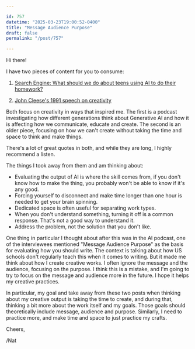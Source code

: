 ```yaml
---

id: 757
datetime: "2025-03-23T19:00:52-0400"
title: "Message Audience Purpose"
draft: false
permalink: "/post/757"

---
```


Hi there!

I have two pieces of content for you to consume:

1. [Search Engine: What should we do about teens using AI to do their homework?](https://www.searchengine.show/listen/search-engine-1/playboi-farti-and-his-ai-homework-machine)

2. [John Cleese's 1991 speech on creativity](https://youtu.be/nvKeu46jgwo?si=ozmqPq4L3hTg37HU)

Both focus on creativity in ways that inspired me. The first is a podcast investigating how different generations think about Generative AI and how it is affecting how we communicate, educate and create. The second is an older piece, focusing on how we can't create without taking the time and space to think and make things.

There's a lot of great quotes in both, and while they are long, I highly recommend a listen.

The things I took away from them and am thinking about:

- Evaluating the output of AI is where the skill comes from, if you don't know how to make the thing, you probably won't be able to know if it's any good.
- Forcing yourself to disconnect and make time longer than one hour is needed to get your brain spinning.
- Dedicated space is often useful for separating work types.
- When you don't understand something, turning it off is a common response. That's not a good way to understand it.
- Address the problem, not the solution that you don't like.

One thing in particular I thought about after this was in the AI podcast, one of the interviewees mentioned "Message Audience Purpose" as the basis for evaluating how you should write. The context is talking about how US schools don't regularly teach this when it comes to writing. But it made me think about how I create creative works. I often ignore the message and the audience, focusing on the purpose. I think this is a mistake, and I'm going to try to focus on the message and audience more in the future. I hope it helps my creative practices.

In particular, my goal and take away from these two posts when thinking about my creative output is taking the time to create, and during that, thinking a bit more about the work itself and my goals. Those goals should theoretically include message, audience and purpose. Similarly, I need to practice more, and make time and space to just practice my crafts.

Cheers,

/Nat
